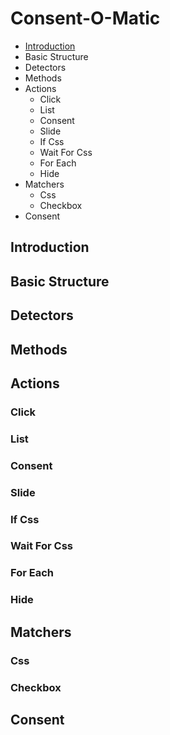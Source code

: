 # Consent-O-Matic

* [Introduction](#introduction)
* Basic Structure
* Detectors
* Methods
* Actions
    * Click
    * List
    * Consent
    * Slide
    * If Css
    * Wait For Css
    * For Each
    * Hide
* Matchers
    * Css
    * Checkbox
* Consent

## Introduction

## Basic Structure

## Detectors

## Methods

## Actions

### Click

### List

### Consent

### Slide

### If Css

### Wait For Css

### For Each

### Hide

## Matchers

### Css

### Checkbox

## Consent
